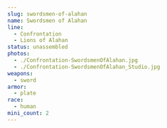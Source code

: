 ```yaml
---
slug: swordsmen-of-alahan
name: Swordsmen of Alahan
line:
  - Confrontation
  - Lions of Alahan
status: unassembled
photos:
  - ./Confrontation-SwordsmenOfAlahan.jpg
  - ./Confrontation-SwordsmenOfAlahan_Studio.jpg
weapons:
  - sword
armor:
  - plate
race:
  - human
mini_count: 2
---
```


